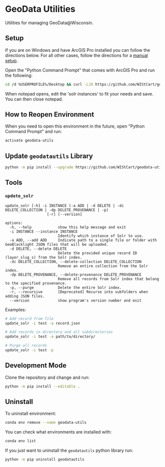 # GeoData Utilities

Utilities for managing GeoData@Wisconsin.



## Setup

If you are on Windows and have ArcGIS Pro installed you can follow the directions below. For all other cases, follow the directions for a [manual setup](docs/manual-setup.md).

Open the "Python Command Prompt" that comes with ArcGIS Pro and run the following:

```bash
cd /d %USERPROFILE%/Desktop && curl -LJO https://github.com/WIStCart/geodata-utils/archive/main.tar.gz && tar -xf geodata-utils-main.tar.gz --strip=1 "geodata-utils-main/install scripts" && cd "install scripts" && install.bat && cd .. && del /s /q "geodata-utils-main.tar.gz" && rd /s /q "install scripts"
```

When notepad opens, edit the 'solr instances' to fit your needs and save. You can then close notepad.



## How to Reopen Environment

When you need to open this environment in the future, open "Python Command Prompt" and run:

```bash
activate geodata-utils
```



## Update `geodatautils` Library

```bash
python -m pip install --upgrade https://github.com/WIStCart/geodata-utils/archive/main.tar.gz
```



## Tools

### `update_solr`

```text
update_solr [-h] -i INSTANCE (-a ADD | -d DELETE | -dc DELETE_COLLECTION | -dp DELETE_PROVENANCE | -p) 
                   [-r] [--version]

options:
  -h, --help            show this help message and exit
  -i INSTANCE --instance INSTANCE
                        Identify which instance of Solr to use.
  -a ADD, --add ADD     Indicate path to a single file or folder with GeoBlacklight JSON files that will be uploaded.
  -d DELETE, --delete DELETE
                        Delete the provided unique record ID (layer_slug_s) from the Solr index.
  -dc DELETE_COLLECTION, --delete-collection DELETE_COLLECTION
                        Remove an entire collection from the Solr index.
  -dp DELETE_PROVENANCE, --delete-provenance DELETE_PROVENANCE
                        Remove all records from Solr index that belong to the specified provenance.
  -p, --purge           Delete the entire Solr index.
  -r, --recursive       [Deprecated] Recurse into subfolders when adding JSON files.
  --version             show program's version number and exit
```

Examples:
```bash
# Add record from file
update_solr -i test -a record.json

# Add records in directory and all subdirectories
update_solr -i test -a path/to/directory/

# Purge all records
update_solr -i test -p
```



## Development Mode

Clone the repository and change and run:

```bash
python -m pip install --editable .
```



## Uninstall

To uninstall environment:

```bash
conda env remove --name geodata-utils
```

You can check what environments are installed with:

```bash
conda env list
```

If you just want to uninstall the `geodatautils` python library run:

```bash
python -m pip uninstall geodatautils
```
